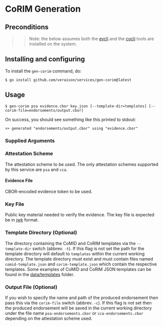 # CoRIM Generation

## Preconditions

>>Note: the below assumes both the [evcli](https://github.com/veraison/evcli) and the [cocli](https://github.com/veraison/corim/tree/main/cocli) tools are installed on the system.

## Installing and configuring

To install the `gen-corim` command, do:

```
$ go install github.com/veraison/services/gen-corim@latest
```

## Usage

```
$ gen-corim psa evidence.cbor key.json [--template-dir=templates] [--corim-file=endorsements/output.cbor]
```

On success, you should see something like this printed to stdout:

```
>> generated "endorsements/output.cbor" using "evidence.cbor"
```
### Supplied Arguments
### Attestation Scheme

The attestation scheme to be used. The only attestation schemes supported by this service are `psa` and `cca`.

#### Evidence File

CBOR-encoded evidence token to be used.

### Key File

Public key material needed to verify the evidence. The key file is expected be in [jwk](https://openid.net/specs/draft-jones-json-web-key-03.html) format.

### Template Directory (Optional)

The directory containing the CoMID and CoRIM templates via the `--template-dir` switch (abbrev. `-t`). If this flag is not set the path for the template directory will default to `templates` within the current working directory. The template directory must exist and must contain files named `comid-template.json` and `corim-template.json` which contain the respective templates. Some examples of CoMID and CoRIM JSON templates can be found in the [data/templates](data/templates) folder.

### Output File (Optional)

If you wish to specify the name and path of the produced endorsement then pass this via the `corim-file` switch (abbrev. `-c`). If this flag is not set then the produced endorsement will be saved in the current working directory under the file name `psa-endorsements.cbor` or `cca-endorsements.cbor` depending on the attestation scheme used.
